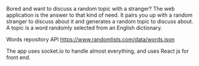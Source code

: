 Bored and want to discuss a random topic with a stranger?
The web application is the answer to that kind of need.
It pairs you up with a random stranger to discuss about it and generates a random topic to discuss about.
A topic is a word randomly selected from an English dictionary.

Words repository API
https://www.randomlists.com/data/words.json

The app uses socket.io to handle almost everything, and uses React js for front end.
